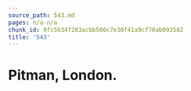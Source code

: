 ```yaml
---
source_path: 543.md
pages: n/a-n/a
chunk_id: 9fc5b34f283acbb560c7e30f41a9cf70ab093582
title: '543'
---
```

# Pitman, London.

